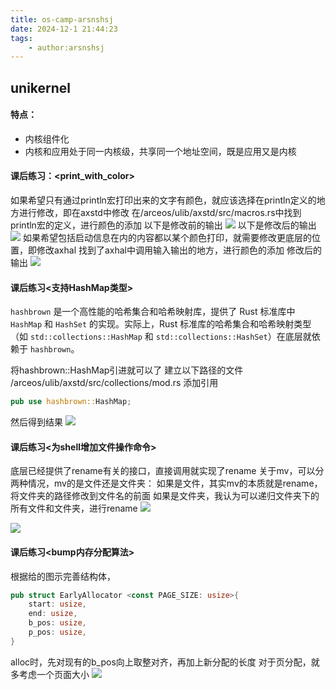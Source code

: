 ```yaml
---
title: os-camp-arsnshsj
date: 2024-12-1 21:44:23
tags:
    - author:arsnshsj
---
```


## unikernel
#### 特点：
+ 内核组件化
+ 内核和应用处于同一内核级，共享同一个地址空间，既是应用又是内核

#### 课后练习：<print_with_color>
 
如果希望只有通过println宏打印出来的文字有颜色，就应该选择在println定义的地方进行修改，即在axstd中修改
在/arceos/ulib/axstd/src/macros.rs中找到println宏的定义，进行颜色的添加
以下是修改前的输出
![](https://fastly.jsdelivr.net/gh/RDWaaaaaa/img/06b5324165939b271ee5b159902eed8.png)
以下是修改后的输出
![](https://fastly.jsdelivr.net/gh/RDWaaaaaa/img/d56087b3ef2408c6861436ad42677ae.png)
如果希望包括启动信息在内的内容都以某个颜色打印，就需要修改更底层的位置，即修改axhal
找到了axhal中调用输入输出的地方，进行颜色的添加
修改后的输出
![](https://fastly.jsdelivr.net/gh/RDWaaaaaa/img/10c71f65522d3e8844b92d2a1353fe7.png)

#### 课后练习<支持HashMap类型>

`hashbrown` 是一个高性能的哈希集合和哈希映射库，提供了 Rust 标准库中 `HashMap` 和 `HashSet` 的实现。实际上，Rust 标准库的哈希集合和哈希映射类型（如 `std::collections::HashMap` 和 `std::collections::HashSet`）在底层就依赖于 `hashbrown`。

将hashbrown::HashMap引进就可以了
建立以下路径的文件
/arceos/ulib/axstd/src/collections/mod.rs
添加引用
```rust
pub use hashbrown::HashMap;
```
然后得到结果
![](https://fastly.jsdelivr.net/gh/RDWaaaaaa/img/31d0cd13814fb6841634ad55a7b7e9c.png)


#### 课后练习<为shell增加文件操作命令>

底层已经提供了rename有关的接口，直接调用就实现了rename
关于mv，可以分两种情况，mv的是文件还是文件夹：
如果是文件，其实mv的本质就是rename，将文件夹的路径修改到文件名的前面
如果是文件夹，我认为可以递归文件夹下的所有文件和文件夹，进行rename
![](https://fastly.jsdelivr.net/gh/RDWaaaaaa/img/719e19d90a49a2421b9a1e61e85c435.png)

![](https://fastly.jsdelivr.net/gh/RDWaaaaaa/img/c8df0a9bdb831b3194cc88c480c049e.png)
#### 课后练习<bump内存分配算法>

根据给的图示完善结构体，
```rust
pub struct EarlyAllocator <const PAGE_SIZE: usize>{
    start: usize,
    end: usize,
    b_pos: usize,
    p_pos: usize,
}
```
alloc时，先对现有的b_pos向上取整对齐，再加上新分配的长度
对于页分配，就多考虑一个页面大小
![](https://fastly.jsdelivr.net/gh/RDWaaaaaa/img/b5289e462a76b4e4ccf94846d619618.png)